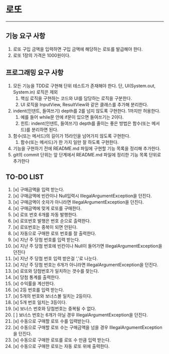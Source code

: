 # 로또
---
## 기능 요구 사항
1. 로또 구입 금액을 입력하면 구입 금액에 해당하는 로또를 발급해야 한다.
2. 로또 1장의 가격은 1000원이다.

## 프로그래밍 요구 사항

1. 모든 기능을 TDD로 구현해 단위 테스트가 존재해야 한다. 단, UI(System.out, System.in) 로직은 제외 
   1. 핵심 로직을 구현하는 코드와 UI를 담당하는 로직을 구분한다. 
   2. UI 로직을 InputView, ResultView와 같은 클래스를 추가해 분리한다. 
2. indent(인덴트, 들여쓰기) depth를 2를 넘지 않도록 구현한다. 1까지만 허용한다. 
   1. 예를 들어 while문 안에 if문이 있으면 들여쓰기는 2이다. 
   2. 힌트: indent(인덴트, 들여쓰기) depth를 줄이는 좋은 방법은 함수(또는 메서드)를 분리하면 된다.
3. 함수(또는 메서드)의 길이가 15라인을 넘어가지 않도록 구현한다. 
   1. 함수(또는 메서드)가 한 가지 일만 잘 하도록 구현한다.
4. 기능을 구현하기 전에 README.md 파일에 구현할 기능 목록을 정리해 추가한다. 
5. git의 commit 단위는 앞 단계에서 README.md 파일에 정리한 기능 목록 단위로 추가한다

## TO-DO LIST
1. [x] 구매금액을 입력 받는다.
2. [x] 구매금액에 빈칸이나 Null입력시 IllegalArgumentException을 던진다.
3. [x] 구매금액이 숫자가 아니라면 IllegalArgumentException을 던진다.
4. [x] 구매금액에 맞게 로또를 구매한다.
5. [x] 로또 번호 6개를 자동 발행한다.
6. [x] 로또번호 발행은 번호 순으로 출력한다.
7. [x] 로또번호는 중복이 되면 안된다.
8. [x] 자동으로 구매한 로또 번호를 잘 출력한다.
9. [x] 지난 주 당첨 번호를 입력 받는다.
10. [x] 지난 주 당첨 번호에 빈칸이나 Null이 들어가면 IllegalArgumentException을 던진다
11. [x] 지난 주 당첨 번호 입력 받은걸 ','로 나눈다.
12. [x] 지난 주 당첨 번호는 6개가 아니라면 IllegalArgumentException을 던진다.
13. [x] 로또와 당첨번호가 일치하는 갯수를 찾는다.
14. [x] 당첨 통계를 출력한다.
15. [x] 수익률을 계산한다.
16. [x] 2등 번호를 입력 받는다.
17. [x] 5개의 번호와 보너스볼 일치는 2등이다.
18. [x] 5개 번호 일치는 3등이다.
19. [x] 보너스 번호와 당첨번호는 중복될 수 없다.
20. [ ] 보너스 번호는 6개가 아닐 경우 IllegalArgumentException을 던진다.
21. [x] 수동으로 구매할 로또 수를 입력받는다.
22. [x] 수동으로 구매할 로또 수는 구매금액을 넘을 경우 IllegalArgumentException을 던진다.
23. [x] 수동으로 구매한 로또를 로또 수 만큼 입력 받는다.
24. [x] 수동으로 구매한 로또는 자동 로또 위에 출력한다.